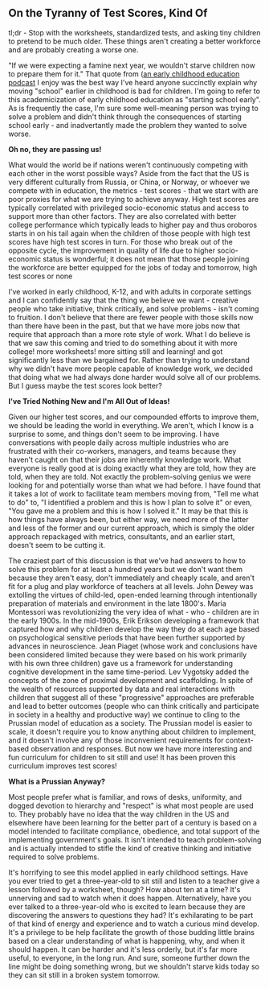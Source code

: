 ## On the Tyranny of Test Scores, Kind Of

tl;dr - Stop with the worksheets, standardized tests, and asking tiny children to pretend to be much older. These things aren't creating a better workforce and are probably creating a worse one.

"If we were expecting a famine next year, we wouldn't starve children now to prepare them for it." That quote from ([an early childhood education podcast](https://www.thatearlychildhoodnerd.com/podcast) I enjoy was the best way I've heard anyone succinctly explain why moving "school" earlier in childhood is bad for children. I'm going to refer to this academicization of early childhood education as "starting school early". As is frequently the case, I'm sure some well-meaning person was trying to solve a problem and didn't think through the consequences of starting school early - and inadvertantly made the problem they wanted to solve worse. 

**Oh no, they are passing us!**

What would the world be if nations weren't continuously competing with each other in the worst possible ways? Aside from the fact that the US is very different culturally from Russia, or China, or Norway, or whoever we compete with in education, the metrics - test scores - that we start with are poor proxies for what we are trying to achieve anyway. High test scores are typically correlated with privileged socio-economic status and access to support more than other factors. They are also correlated with better college performance which typically leads to higher pay and thus oroboros starts in on his tail again when the children of those people with high test scores have high test scores in turn. For those who break out of the opposite cycle, the improvement in quality of life due to higher socio-economic status is wonderful; it does not mean that those people joining the workforce are better equipped for the jobs of today and tomorrow, high test scores or none

I've worked in early childhood, K-12, and with adults in corporate settings and I can confidently say that the thing we believe we want - creative people who take initiative, think critically, and solve problems - isn't coming to fruition. I don't believe that there are fewer people with those skills  now than there have been in the past, but that we have more jobs now that require that approach than a more rote style of work. What I do believe is that we saw this coming and tried to do something about it with more college! more worksheets! more sitting still and learning! and got significantly less than we bargained for. Rather than trying to understand why we didn't have more people capable of knowledge work, we decided that doing what we had always done harder would solve all of our problems. But I guess maybe the test scores look better?

**I've Tried Nothing New and I'm All Out of Ideas!**

Given our higher test scores, and our compounded efforts to improve them, we should be leading the world in everything. We aren't, which I know is a surprise to some, and things don't seem to be improving. I have conversations with people daily across multiple industries who are frustrated with their co-workers, managers, and teams because they haven't caught on that their jobs are inherently knowledge work. What everyone is really good at is doing exactly what they are told, how they are told, when they are told. Not exactly the problem-solving genius we were looking for and potentially worse than what we had before. I have found that it takes a lot of work to facilitate team members moving from, "Tell me what to do" to, "I identified a problem and this is how I plan to solve it" or even, "You gave me a problem and this is how I solved it." It may be that this is how things have always been, but either way, we need more of the latter and less of the former and our current approach, which is simply the older approach repackaged with metrics,  consultants, and an earlier start, doesn't seem to be cutting it.

The craziest part of this discussion is that we've had answers to how to solve this problem for at least a hundred years but we don't want them because they aren't easy, don't immediately and cheaply scale, and aren't fit for a plug and play workforce of teachers at all levels. John Dewey was extolling the virtues of child-led, open-ended learning through intentionally preparation of materials and environment in the late 1800's. Maria Montessori was revolutionizing the very idea of what - who - children are in the early 1900s. In the mid-1900s, Erik Erikson developing a framework that captured how and why children develop the way they do at each age based on psychological sensitive periods that have been further supported by advances in neuroscience. Jean Piaget (whose work and conclusions have been considered limited because they were based on his work primarily with his own three children) gave us a framework for understanding cognitive development in the same time-period. Lev Vygotsky added the concepts of the zone of proximal development and scaffolding. In spite of the wealth of resources supported by data and real interactions with children that suggest all of these "progressive" approaches are preferable and lead to better outcomes (people who can think critically and participate in society in a healthy and productive way) we continue to cling to the Prussian model of education as a society. The Prussian model is easier to scale, it doesn't require you to know anything about children to implement, and it doesn't involve any of those inconvenient requirements for context-based observation and responses. But now we have more interesting and fun curriculum for children to sit still and use! It has been proven this curriculum improves test scores!

**What is a Prussian Anyway?**

Most people prefer what is familiar, and rows of desks, uniformity, and dogged devotion to hierarchy and "respect" is what most people are used to. They probably have no idea that the way children in the US and elsewhere have been learning for the better part of a century is based on a model intended to facilitate compliance, obedience, and total support of the implementing government's goals. It isn't intended to teach problem-solving and is actually intended to stifle the kind of creative thinking and initiative required to solve problems.

It's horrifying to see this model applied in early childhood settings. Have you ever tried to get a three-year-old to sit still and listen to a teacher give a lesson followed by a worksheet, though? How about ten at a time? It's unnerving and sad to watch when it does happen. Alternatively, have you ever talked to a three-year-old who is excited to learn because they are discovering the answers to questions they had? It's exhilarating to be part of that kind of energy and experience and to watch a curious mind develop. It's a privilege to be help facilitate the growth of those budding little brains based on a clear understanding of what is happening, why, and when it should happen. It can be harder and it's less orderly, but it's far more useful, to everyone, in the long run. And sure, someone further down the line might be doing something wrong, but we shouldn't starve kids today so they can sit still in a broken system tomorrow.
